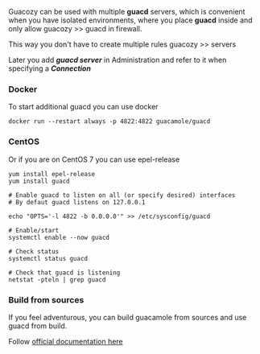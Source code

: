 Guacozy can be used with multiple **guacd** servers, 
which is convenient when you have isolated environments, 
where you place **guacd** inside and only allow 
guacozy >> guacd in firewall.  

This way you don't have to create multiple rules guacozy >> servers

Later you add _**guacd server**_ in Administration and refer to it 
when specifying a _**Connection**_

### Docker
To start additional guacd you can use docker 
```
docker run --restart always -p 4822:4822 guacamole/guacd
```
### CentOS
Or if you are on CentOS 7 you can use epel-release
```
yum install epel-release
yum install guacd

# Enable guacd to listen on all (or specify desired) interfaces
# By defaut guacd listens on 127.0.0.1

echo "OPTS='-l 4822 -b 0.0.0.0'" >> /etc/sysconfig/guacd

# Enable/start
systemctl enable --now guacd

# Check status
systemctl status guacd

# Check that guacd is listening
netstat -pteln | grep guacd
```

### Build from sources
If you feel adventurous, you can build guacamole from sources and use guacd from build.
  
Follow [official documentation here](https://guacamole.apache.org/doc/gug/installing-guacamole.html)